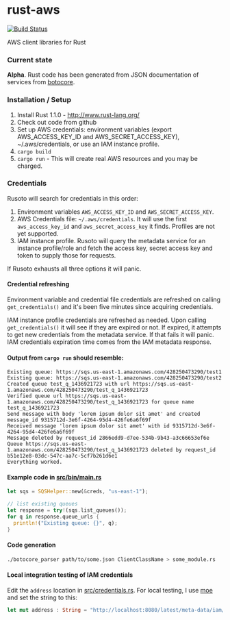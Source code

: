 # rust-aws
[![Build Status](https://ci.dualspark.com/api/badge/github.com/DualSpark/rust-aws/status.svg?branch=master)](https://ci.dualspark.com/github.com/DualSpark/rust-aws)

AWS client libraries for Rust

### Current state

**Alpha**.  Rust code has been generated from JSON documentation of services from [botocore](https://github.com/boto/botocore).

### Installation / Setup
1. Install Rust 1.1.0 - http://www.rust-lang.org/
2. Check out code from github
3. Set up AWS credentials: environment variables (export AWS_ACCESS_KEY_ID and AWS_SECRET_ACCESS_KEY), ~/.aws/credentials, or use an IAM instance profile.
4. `cargo build`
5. `cargo run` - This will create real AWS resources and you may be charged.

### Credentials

Rusoto will search for credentials in this order:

1. Environment variables `AWS_ACCESS_KEY_ID` and `AWS_SECRET_ACCESS_KEY`.
2. AWS Credentials file: `~/.aws/credentials`.  It will use the first `aws_access_key_id` and `aws_secret_access_key` it finds.  Profiles are not yet supported.
3. IAM instance profile.  Rusoto will query the metadata service for an instance profile/role and fetch the access key, secret access key and token to supply those for requests.

If Rusoto exhausts all three options it will panic.

#### Credential refreshing

Environment variable and credential file credentials are refreshed on calling `get_credentials()` and it's been five minutes since acquiring credentials.

IAM instance profile credentials are refreshed as needed.  Upon calling `get_credentials()` it will see if they are expired or not.  If expired, it attempts to get new credentials from the metadata service.  If that fails it will panic.  IAM credentials expiration time comes from the IAM metadata response.


#### Output from `cargo run` should resemble:

```
Existing queue: https://sqs.us-east-1.amazonaws.com/428250473290/test1
Existing queue: https://sqs.us-east-1.amazonaws.com/428250473290/test2
Created queue test_q_1436921723 with url https://sqs.us-east-1.amazonaws.com/428250473290/test_q_1436921723
Verified queue url https://sqs.us-east-1.amazonaws.com/428250473290/test_q_1436921723 for queue name test_q_1436921723
Send message with body 'lorem ipsum dolor sit amet' and created message_id 9315712d-3e6f-4264-95d4-426fe6a6f69f
Received message 'lorem ipsum dolor sit amet' with id 9315712d-3e6f-4264-95d4-426fe6a6f69f
Message deleted by request_id 2866edd9-d7ee-534b-9b43-a3c66653ef6e
Queue https://sqs.us-east-1.amazonaws.com/428250473290/test_q_1436921723 deleted by request_id b51e12e8-03dc-547c-aa7c-5cf7b261d6e1
Everything worked.
```

#### Example code in [src/bin/main.rs](src/bin/main.rs)

```rust
let sqs = SQSHelper::new(&creds, "us-east-1");

// list existing queues
let response = try!(sqs.list_queues());
for q in response.queue_urls {
  println!("Existing queue: {}", q);
}
```

#### Code generation

```bash
./botocore_parser path/to/some.json ClientClassName > some_module.rs
```

#### Local integration testing of IAM credentials

Edit the `address` location in [src/credentials.rs](src/credentials.rs).  For local testing, I use [moe](https://github.com/matthewkmayer/moe) and set the string to this:

```rust
let mut address : String = "http://localhost:8080/latest/meta-data/iam/security-credentials".to_string();
```
